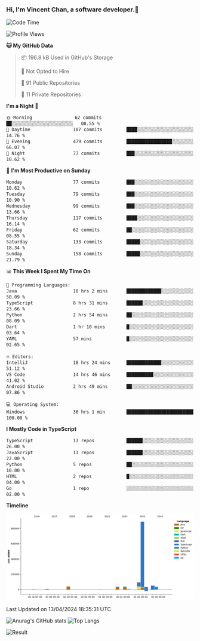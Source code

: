 ### Hi, I'm Vincent Chan, a software developer.👋

<!--
**hkvincent/hkvincent** is a ✨ _special_ ✨ repository because its `README.md` (this file) appears on your GitHub profile.

Here are some ideas to get you started:

- 🔭 I’m currently working on ...
- 🌱 I’m currently learning ...
- 👯 I’m looking to collaborate on ...
- 🤔 I’m looking for help with ...
- 💬 Ask me about ...
- 📫 How to reach me: ...
- 😄 Pronouns: ...
- ⚡ Fun fact: ...
-->
<!--START_SECTION:waka-->
![Code Time](http://img.shields.io/badge/Code%20Time-1%2C024%20hrs%2019%20mins-blue)

![Profile Views](http://img.shields.io/badge/Profile%20Views-4-blue)

**🐱 My GitHub Data** 

> 📦 196.8 kB Used in GitHub's Storage 
 > 
> 🚫 Not Opted to Hire
 > 
> 📜 91 Public Repositories 
 > 
> 🔑 11 Private Repositories 
 > 
**I'm a Night 🦉** 

```text
🌞 Morning                62 commits          ██░░░░░░░░░░░░░░░░░░░░░░░   08.55 % 
🌆 Daytime                107 commits         ████░░░░░░░░░░░░░░░░░░░░░   14.76 % 
🌃 Evening                479 commits         █████████████████░░░░░░░░   66.07 % 
🌙 Night                  77 commits          ███░░░░░░░░░░░░░░░░░░░░░░   10.62 % 
```
📅 **I'm Most Productive on Sunday** 

```text
Monday                   77 commits          ███░░░░░░░░░░░░░░░░░░░░░░   10.62 % 
Tuesday                  79 commits          ███░░░░░░░░░░░░░░░░░░░░░░   10.90 % 
Wednesday                99 commits          ███░░░░░░░░░░░░░░░░░░░░░░   13.66 % 
Thursday                 117 commits         ████░░░░░░░░░░░░░░░░░░░░░   16.14 % 
Friday                   62 commits          ██░░░░░░░░░░░░░░░░░░░░░░░   08.55 % 
Saturday                 133 commits         █████░░░░░░░░░░░░░░░░░░░░   18.34 % 
Sunday                   158 commits         █████░░░░░░░░░░░░░░░░░░░░   21.79 % 
```


📊 **This Week I Spent My Time On** 

```text
💬 Programming Languages: 
Java                     18 hrs 2 mins       █████████████░░░░░░░░░░░░   50.09 % 
TypeScript               8 hrs 31 mins       ██████░░░░░░░░░░░░░░░░░░░   23.66 % 
Python                   2 hrs 54 mins       ██░░░░░░░░░░░░░░░░░░░░░░░   08.09 % 
Dart                     1 hr 18 mins        █░░░░░░░░░░░░░░░░░░░░░░░░   03.64 % 
YAML                     57 mins             █░░░░░░░░░░░░░░░░░░░░░░░░   02.65 % 

🔥 Editors: 
IntelliJ                 18 hrs 24 mins      █████████████░░░░░░░░░░░░   51.12 % 
VS Code                  14 hrs 46 mins      ██████████░░░░░░░░░░░░░░░   41.02 % 
Android Studio           2 hrs 49 mins       ██░░░░░░░░░░░░░░░░░░░░░░░   07.86 % 

💻 Operating System: 
Windows                  36 hrs 1 min        █████████████████████████   100.00 % 
```

**I Mostly Code in TypeScript** 

```text
TypeScript               13 repos            ██████░░░░░░░░░░░░░░░░░░░   26.00 % 
JavaScript               11 repos            ██████░░░░░░░░░░░░░░░░░░░   22.00 % 
Python                   5 repos             ██░░░░░░░░░░░░░░░░░░░░░░░   10.00 % 
HTML                     2 repos             █░░░░░░░░░░░░░░░░░░░░░░░░   04.00 % 
Go                       1 repo              ░░░░░░░░░░░░░░░░░░░░░░░░░   02.00 % 
```



**Timeline**

![Lines of Code chart](https://raw.githubusercontent.com/hkvincent/hkvincent/main/assets/bar_graph.png)


 Last Updated on 13/04/2024 18:35:31 UTC
<!--END_SECTION:waka-->
![Anurag's GitHub stats](https://github-readme-stats.vercel.app/api?username=hkvincent&rank_icon=github&hide=contribs,prs)
![Top Langs](https://github-readme-stats.vercel.app/api/top-langs/?username=hkvincent&layout=compact)

![Result](https://image-keeper.vincentchan.workers.dev/file/eff033ac20714fe72c62b.png)
